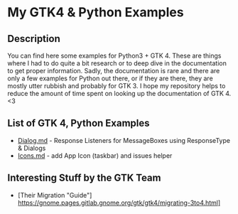 # My GTK4 & Python Examples

## Description
You can find here some examples for Python3 + GTK 4. These are things where I had to do quite a bit research or to deep dive in the documentation to get proper information. Sadly, the documentation is rare and there are only a few examples for Python out there, or if they are there, they are mostly utter rubbish and probably for GTK 3. I hope my repository helps to reduce the amount of time spent on looking up the documentation of GTK 4. <3

## List of GTK 4, Python Examples
- [Dialog.md](Dialog.md) - Response Listeners for MessageBoxes using ResponseType & Dialogs
- [Icons.md](Icons.md) - add App Icon (taskbar) and issues helper

## Interesting Stuff by the GTK Team
- [Their Migration "Guide"] https://gnome.pages.gitlab.gnome.org/gtk/gtk4/migrating-3to4.html]
